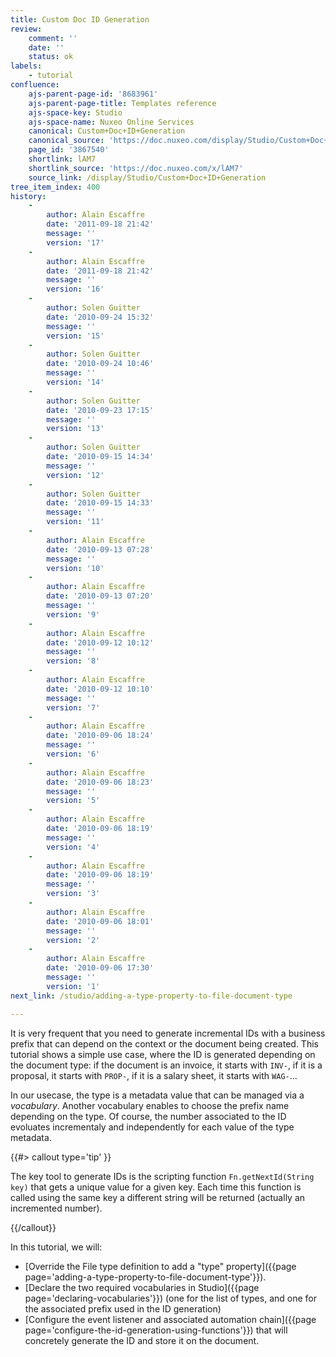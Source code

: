 ```yaml
---
title: Custom Doc ID Generation
review:
    comment: ''
    date: ''
    status: ok
labels:
    - tutorial
confluence:
    ajs-parent-page-id: '8683961'
    ajs-parent-page-title: Templates reference
    ajs-space-key: Studio
    ajs-space-name: Nuxeo Online Services
    canonical: Custom+Doc+ID+Generation
    canonical_source: 'https://doc.nuxeo.com/display/Studio/Custom+Doc+ID+Generation'
    page_id: '3867540'
    shortlink: lAM7
    shortlink_source: 'https://doc.nuxeo.com/x/lAM7'
    source_link: /display/Studio/Custom+Doc+ID+Generation
tree_item_index: 400
history:
    -
        author: Alain Escaffre
        date: '2011-09-18 21:42'
        message: ''
        version: '17'
    -
        author: Alain Escaffre
        date: '2011-09-18 21:42'
        message: ''
        version: '16'
    -
        author: Solen Guitter
        date: '2010-09-24 15:32'
        message: ''
        version: '15'
    -
        author: Solen Guitter
        date: '2010-09-24 10:46'
        message: ''
        version: '14'
    -
        author: Solen Guitter
        date: '2010-09-23 17:15'
        message: ''
        version: '13'
    -
        author: Solen Guitter
        date: '2010-09-15 14:34'
        message: ''
        version: '12'
    -
        author: Solen Guitter
        date: '2010-09-15 14:33'
        message: ''
        version: '11'
    -
        author: Alain Escaffre
        date: '2010-09-13 07:28'
        message: ''
        version: '10'
    -
        author: Alain Escaffre
        date: '2010-09-13 07:20'
        message: ''
        version: '9'
    -
        author: Alain Escaffre
        date: '2010-09-12 10:12'
        message: ''
        version: '8'
    -
        author: Alain Escaffre
        date: '2010-09-12 10:10'
        message: ''
        version: '7'
    -
        author: Alain Escaffre
        date: '2010-09-06 18:24'
        message: ''
        version: '6'
    -
        author: Alain Escaffre
        date: '2010-09-06 18:23'
        message: ''
        version: '5'
    -
        author: Alain Escaffre
        date: '2010-09-06 18:19'
        message: ''
        version: '4'
    -
        author: Alain Escaffre
        date: '2010-09-06 18:19'
        message: ''
        version: '3'
    -
        author: Alain Escaffre
        date: '2010-09-06 18:01'
        message: ''
        version: '2'
    -
        author: Alain Escaffre
        date: '2010-09-06 17:30'
        message: ''
        version: '1'
next_link: /studio/adding-a-type-property-to-file-document-type

---
```

It is very frequent that you need to generate incremental IDs with a business prefix that can depend on the context or the document being created. This tutorial shows a simple use case, where the ID is generated depending on the document type: if the document is an invoice, it starts with `INV-`, if it is a proposal, it starts with `PROP-`, if it is a salary sheet, it starts with `WAG-`...

In our usecase, the type is a metadata value that can be managed via a _vocabulary_.
Another vocabulary enables to choose the prefix name depending on the type. Of course, the number associated to the ID evoluates incrementaly and independently for each value of the type metadata.

{{#> callout type='tip' }}

The key tool to generate IDs is the scripting function `Fn.getNextId(String key)` that gets a unique value for a given key. Each time this function is called using the same key a different string will be returned (actually an incremented number).

{{/callout}}

In this tutorial, we will:

*   [Override the File type definition to add a "type" property]({{page page='adding-a-type-property-to-file-document-type'}}).
*   [Declare the two required vocabularies in Studio]({{page page='declaring-vocabularies'}}) (one for the list of types, and one for the associated prefix used in the ID generation)
*   [Configure the event listener and associated automation chain]({{page page='configure-the-id-generation-using-functions'}}) that will concretely generate the ID and store it on the document.

